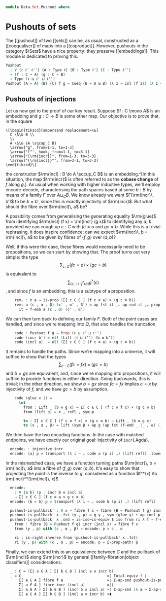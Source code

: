 <!--
```agda
open import 1Lab.Prelude

open import Data.Set.Coequaliser
open import Data.Sum
```
-->

```agda
module Data.Set.Pushout where
```

# Pushouts of sets

<!--
```agda
private variable
  ℓ ℓ' ℓ'' : Level
  A B C : Type ℓ
  f g : C → A

pattern incl x = inc (inl x)
pattern incr x = inc (inr x)
```
-->

The [[pushout]] of two [[sets]] can be, as usual, constructed as a
[[coequaliser]] of maps into a [[coproduct]]. However, pushouts in the
category $\Sets$ have a nice property: they preserve [[embeddings]].
This module is dedicated to proving this.

```agda
Pushout
  : ∀ {ℓ ℓ' ℓ''} {A : Type ℓ} {B : Type ℓ'} {C : Type ℓ''}
  → (f : C → A) (g : C → B)
  → Type (ℓ ⊔ ℓ' ⊔ ℓ'')
Pushout {A = A} {B} {C} f g = Coeq {B = A ⊎ B} (λ z → inl (f z)) (λ z → inr (g z))
```

<!--
```agda
swap-pushout : Pushout f g → Pushout g f
swap-pushout (incl x) = incr x
swap-pushout (incr x) = incl x
swap-pushout (glue x i) = glue x (~ i)
swap-pushout (squash x y p q i j) =
  let f = swap-pushout in squash (f x) (f y) (λ i → f (p i)) (λ i → f (q i)) i j

swap-swap : swap-pushout {f = f} {g = g} ∘ swap-pushout ≡ λ x → x
swap-swap = ext λ where
  (inl x) → refl
  (inr x) → refl

swap-pushout-is-equiv : is-equiv (swap-pushout {f = f} {g = g})
swap-pushout-is-equiv = is-iso→is-equiv $
  iso swap-pushout (happly swap-swap) (happly swap-swap)
```
-->

## Pushouts of injections

<!--
```agda
module
  _ {ℓ ℓ' ℓ''} {A : Type ℓ} {B : Type ℓ'} {C : Type ℓ''}
    ⦃ bset : H-Level B 2 ⦄
    (f : C → A) (g : C → B) (f-emb : is-embedding f)
    where
```
-->

Let us now get to the proof of our key result. Suppose $f : C \mono A$
is an embedding and $g : C \to B$ is some other map. Our objective is to
prove that, in the square

~~~{.quiver}
\[\begin{tikzcd}[ampersand replacement=\&]
  C \&\& B \\
  \\
  A \&\& {A \sqcup_C B}
  \arrow["g", from=1-1, to=1-3]
  \arrow["f"', hook, from=1-1, to=3-1]
  \arrow["{\rm{incr}}", from=1-3, to=3-3]
  \arrow["{\rm{incl}}"', from=3-1, to=3-3]
\end{tikzcd}\]
~~~

the constructor $\rm{incl} : B \to A \sqcup_C B$ is an embedding.^[In
this situation, the map $\rm{incr}$ is often referred to as the **cobase
change** of $f$ along $g$.]. As usual when working with higher inductive
types, we'll employ encode-decode, characterising the path spaces based
at some $b : B$ by means of a family $F$ over $A \sqcup_C B$. We know
already we want $F(\rm{incr}\, b')$ to be $b = b'$, since this is
exactly injectivity of $\rm{incr}$. But what should the fibre over
$\rm{incl}\, a$ be?

A possibility comes from generalising the generating equality
$\rm{glue}$ from identifying $\rm{incl} (f x) = \rm{incr} (g x)$ to
identifying any $a$, $b$ provided we can cough up $c : C$ with $f c = a$
and $g c = b$. While this is a trivial rephrasing, it does inspire
confidence: can we expect $\rm{incr}\, b = \rm{incl}\, a$ to be given by
fibres of $\langle f, g \rangle$ over $(a, b)$?

Well, if this were the case, these fibres would necessarily need to
be propositions, so we can start by showing that. The proof turns out
very simple: the type $$\sum_{c\, :\, C} (f c = a) \times (g c = b)$$ is
equivalent to $$\sum_{(c,-)\, :\, f^*(a)} g^*(c)$$, and since $f$ is an
embedding, this is a subtype of a proposition.

<!--
```agda
  private module _ (b : B) where
```
-->

```agda
    rem₁ : ∀ a → is-prop (Σ[ c ∈ C ] (f c ≡ a) × (g c ≡ b))
    rem₁ a (c , α , β) (c' , α' , β') = ap fst it ,ₚ ap snd it ,ₚ prop! where
      it = f-emb a (c , α) (c' , α')
```

<!--
```agda
    instance
      rem₁' : ∀ {a n} → H-Level (Σ[ c ∈ C ] (f c ≡ a) × (g c ≡ b)) (suc n)
      rem₁' {a} = prop-instance (rem₁ a)
      {-# OVERLAPPING rem₁' #-}
```
-->

We can then turn back to defining our family $F$. Both of the point
cases are handled, and since we're mapping into $\Omega$, that also
handles the truncation.

```agda
    code : Pushout f g → Prop (ℓ ⊔ ℓ' ⊔ ℓ'')
    code (incr b') = el! (Lift (ℓ ⊔ ℓ'') (b ≡ b'))
    code (incl a)  = el! (Σ[ c ∈ C ] (f c ≡ a) × (g c ≡ b))
```

It remains to handle the paths. Since we're mapping into a universe, it
will suffice to show that the types
$$\sum_{c : C} (f c = f x) \times (g c = b)$$
and $b = g x$ are equivalent, and, since we're mapping into
propositions, it will suffice to provide functions in either direction.
Going backwards, this is trivial; In the other direction, we show $b =
g x$ since $f c = f x$ implies $c = x$ by injectivity of $f$, and
we have $g c = b$ by assumption.

```agda
    code (glue x i) =
      let
        from : Lift _ (b ≡ g x) → Σ[ c ∈ C ] (f c ≡ f x) × (g c ≡ b)
        from (lift p) = x , refl , sym p

        to : Σ[ c ∈ C ] (f c ≡ f x) × (g c ≡ b) → Lift _ (b ≡ g x)
        to (x , α , β) = lift (sym β ∙ ap g (ap fst (f-emb _ (_ , α) (_ , refl))))
```

<!--
```agda
      in n-ua
          {X = el! (Σ[ c ∈ C ] (f c ≡ f x) × (g c ≡ b))}
          {Y = el! (Lift (ℓ ⊔ ℓ'') (b ≡ g x))}
          (prop-ext! to from) i

    code (squash x y p q i j) = n-Type-is-hlevel 1
      (code x) (code y) (λ i → code (p i)) (λ i → code (q i)) i j
```
-->

We then have the two encoding functions. In the case with matched
endpoints, we have exactly our original goal: injectivity of
`incr`{.Agda}.

```agda
  encodeᵣ : injective incr
  encodeᵣ {a} p = transport (λ i → ⌞ code a (p i) ⌟) (lift refl) .lower
```

<!--
```agda
  f-inj→incr-inj : is-embedding {A = B} {B = Pushout f g} incr
  f-inj→incr-inj = injective→is-embedding! encodeᵣ
```
-->

In the mismatched case, we have a function turning paths $\rm{incr}\, b
= \rm{incl}\, a$ into a fibre of $\langle f, g \rangle$ over $(a, b)$.
It's easy to show that projecting the point is the inverse to $g$,
considered as a function $f^*(x) \to \rm{incr}^*(\rm{incl}\, x)$.

```agda
  encodeₗ
    : ∀ {a b} (p : incr b ≡ incl a)
    → Σ[ c ∈ C ] (f c ≡ a × g c ≡ b)
  encodeₗ {b = b} p = transport (λ i → ⌞ code b (p i) ⌟) (lift refl)

  pushout-is-pullback' : ∀ x → fibre f x ≃ fibre {B = Pushout f g} incr (incl x)
  pushout-is-pullback' x .fst (y , p) = g y , sym (glue y) ∙ ap incl p
  pushout-is-pullback' x .snd = is-iso→is-equiv $ iso from ri λ f → f-emb x _ _ where
    from : fibre {B = Pushout f g} incr (incl x) → fibre f x
    from (y , p) with (c , α , β) ← encodeₗ p = c , α

    ri : is-right-inverse from (pushout-is-pullback' x .fst)
    ri (y , p) with (c , α , β) ← encodeₗ p = Σ-prop-path! β
```

Finally, we can extend this to an equivalence between $C$ and the
pullback of $\rm{incl}$ along $\rm{incr}$ by general
[[family-fibration|object classifiers]] considerations.

```agda
  _ : C ≃ (Σ[ a ∈ A ] Σ[ b ∈ B ] incl a ≡ incr b)
  _ = C                                       ≃⟨ Total-equiv f ⟩
      Σ[ a ∈ A ] fibre f a                    ≃⟨ Σ-ap-snd pushout-is-pullback' ⟩
      Σ[ a ∈ A ] fibre incr (incl a)          ≃⟨⟩
      Σ[ a ∈ A ] Σ[ b ∈ B ] (incr b ≡ incl a) ≃⟨ Σ-ap-snd (λ a → Σ-ap-snd λ b → sym-equiv) ⟩
      Σ[ a ∈ A ] Σ[ b ∈ B ] (incl a ≡ incr b) ≃∎
```

<!--
```agda
  -- That equivalence computes like garbage on the third component, and
  -- we can do better:

  pushout-is-pullback : C ≃ (Σ[ a ∈ A ] Σ[ b ∈ B ] incl a ≡ incr b)
  pushout-is-pullback .fst x = f x , g x , glue x
  pushout-is-pullback .snd = is-iso→is-equiv (iso from ri λ x → refl) where
    module _ (x : _) (let β = x .snd .snd) where
      from : C
      from = encodeₗ (sym β) .fst

      ri : (f from , g from , glue from) ≡ (_ , _ , β)
      ri = encodeₗ (sym β) .snd .fst ,ₚ encodeₗ (sym β) .snd .snd ,ₚ prop!

module _ ⦃ aset : H-Level A 2 ⦄ (f : C → A) (g : C → B) (g-emb : is-embedding g) where
  g-inj→incl-inj : is-embedding {A = A} {B = Pushout f g} incl
  g-inj→incl-inj = ∙-is-embedding
    (f-inj→incr-inj g f g-emb)
    (is-equiv→is-embedding swap-pushout-is-equiv)
```
-->
